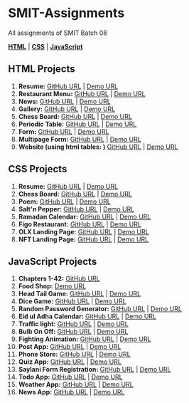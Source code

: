 # SMIT-Assignments

All assignments of SMIT Batch 08


[**HTML**](#html-projects) | [**CSS**](#css-projects) | [**JavaScript**](#javascript-projects)

HTML Projects
-------------

1.  **Resume:** [GitHub URL](https://github.com/fuzail-afsar/SMIT-Assignments/tree/html-cv) | [Demo URL](https://fuzail-resume.netlify.app)
2.  **Restaurant Menu:** [GitHub URL](https://github.com/fuzail-afsar/SMIT-Assignments/tree/html-menu-listing) | [Demo URL](https://restaurant-menu-fuzail.netlify.app)
3.  **News:** [GitHub URL](https://github.com/fuzail-afsar/SMIT-Assignments/tree/html-directory-structure) | [Demo URL](https://news-fuzail.netlify.app/)
4.  **Gallery:** [GitHub URL](https://github.com/fuzail-afsar/SMIT-Assignments/tree/html-gallery) | [Demo URL](https://gallery-fuzail.netlify.app/)
5.  **Chess Board:** [GitHub URL](https://github.com/fuzail-afsar/SMIT-Assignments/tree/html-chess-board) | [Demo URL](https://chess-board-fuzail.netlify.app/)
6.  **Periodic Table:** [GitHub URL](https://github.com/fuzail-afsar/SMIT-Assignments/tree/html-periodic-table) | [Demo URL](https://periodic-table-fuzail.netlify.app/)
7.  **Form:** [GitHub URL](https://github.com/fuzail-afsar/SMIT-Assignments/tree/html-user-info-form) | [Demo URL](https://info-form.netlify.app/)
8.  **Multipage Form:** [GitHub URL](https://github.com/fuzail-afsar/SMIT-Assignments/tree/html-multipage-review-form) | [Demo URL](https://review-steps-form.netlify.app/)
9.  **Website (using html tables: )** [GitHub URL](https://github.com/fuzail-afsar/SMIT-Assignments/tree/html-table-website) | [Demo URL](https://fashion-fuzail.netlify.app/)

CSS Projects
------------

1.  **Resume:** [GitHub URL](https://github.com/fuzail-afsar/SMIT-Assignments/tree/css-cv) | [Demo URL](https://fuzail-resume-css.netlify.app/)
2.  **Chess Board:** [GitHub URL](https://github.com/fuzail-afsar/SMIT-Assignments/tree/css-chess-board) | [Demo URL](https://chess-board-fuzail-css.netlify.app/)
3.  **Poem:** [GitHub URL](https://github.com/fuzail-afsar/SMIT-Assignments/tree/css-poem) | [Demo URL](https://ghazal-poetry.netlify.app/)
4.  **Salt'n Pepper:** [GitHub URL](https://github.com/fuzail-afsar/SMIT-Assignments/tree/css-saltn-pepper-restaurant-website) | [Demo URL](https://saltnpepper-restaurant.netlify.app/)
5.  **Ramadan Calendar:** [GitHub URL](https://github.com/fuzail-afsar/SMIT-Assignments/tree/css-ramadan-calendar) | [Demo URL](https://ramadan-calendar-1443.netlify.app/)
6.  **Figo Restaurant:** [GitHub URL](https://github.com/fuzail-afsar/SMIT-Assignments/tree/css-figo-restaurant-website) | [Demo URL](https://figo-fuzail.netlify.app/)
7.  **OLX Landing Page:** [GitHub URL](https://github.com/fuzail-afsar/SMIT-Assignments/tree/css-nft-minions-landing-page) | [Demo URL](https://olx-fuzail.netlify.app/)
8.  **NFT Landing Page:** [GitHub URL](https://github.com/fuzail-afsar/SMIT-Assignments/tree/css-nft-minions-landing-page) | [Demo URL](https://minions-nft.netlify.app/)

JavaScript Projects
-------------------

1.  **Chapters 1-42:** [GitHub URL](https://github.com/fuzail-afsar/SMIT-Assignments/tree/javascript)
2.  **Food Shop:** [Demo URL](https://assignment-6-smit.netlify.app/)
3.  **Head Tail Game:** [GitHub URL](https://github.com/fuzail-afsar/SMIT-Assignments/tree/head-tail-game) | [Demo URL](https://head-tails.netlify.app/)
4.  **Dice Game:** [GitHub URL](https://github.com/fuzail-afsar/SMIT-Assignments/tree/dice-game) | [Demo URL](https://dice-game-fuzail.netlify.app/)
5.  **Random Password Generator:** [GitHub URL](https://github.com/fuzail-afsar/SMIT-Assignments/tree/random-password-generator) | [Demo URL](https://random-password-generator-fuzail.netlify.app/)
6.  **Eid ul Adha Calendar:** [GitHub URL](https://github.com/fuzail-afsar/SMIT-Assignments/tree/eid-ul-adha-calendar) | [Demo URL](https://eid-ul-adha-calendar.netlify.app/)
7.  **Traffic light:** [GitHub URL](https://github.com/fuzail-afsar/SMIT-Assignments/tree/traffic-light) | [Demo URL](https://traffic-signal-fuzail.netlify.app/)
8.  **Bulb On Off:** [GitHub URL](https://github.com/fuzail-afsar/SMIT-Assignments/tree/traffic-light) | [Demo URL](https://bulb-on-off-fuzail.netlify.app/)
9.  **Fighting Animation:** [GitHub URL](https://github.com/fuzail-afsar/SMIT-Assignments/tree/fighting-animation) | [Demo URL](https://fighting-animation.netlify.app/)
10.  **Post App:** [GitHub URL](https://github.com/fuzail-afsar/SMIT-Assignments/tree/javascript-post-app) | [Demo URL](https://postapp-fuzail.netlify.app/)
11.  **Phone Store:** [GitHub URL](https://github.com/fuzail-afsar/SMIT-Assignments/tree/javascript-mobile-phones) | [Demo URL](https://phone-store-fuzail.netlify.app/)
12.  **Quiz App:** [GitHub URL](https://github.com/fuzail-afsar/SMIT-Assignments/tree/javascript-quiz-app) | [Demo URL](https://quiz-app-fuzail.netlify.app/)
13.  **Saylani Form Registration:** [GitHub URL](https://github.com/fuzail-afsar/SMIT-Assignments/tree/javascript-registration-form) | [Demo URL](https://saylani-course-form.netlify.app/)
14.  **Todo App:** [GitHub URL](https://github.com/fuzail-afsar/SMIT-Assignments/tree/javascript-todo-app) | [Demo URL](https://todo-app-fuzail.netlify.app/)
15.  **Weather App:** [GitHub URL](https://github.com/fuzail-afsar/SMIT-Assignments/tree/javascript-weather-app) | [Demo URL](https://world-weather-app-fuzail.netlify.app/)
16.  **News App:** [GitHub URL](https://github.com/fuzail-afsar/SMIT-Assignments/tree/javascript-news-app) | [Demo URL](https://news-app-fuzail.netlify.app/)
